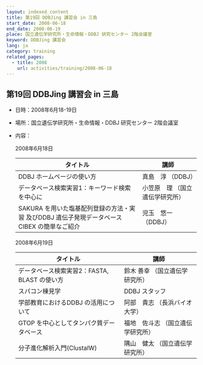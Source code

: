 ```yaml
---
layout: indexed_content
title: 第19回 DDBJing 講習会 in 三島
start_date: 2008-06-18
end_date: 2008-06-19
place: 国立遺伝学研究所・生命情報・DDBJ 研究センター 2階会議室
keyword: DDBJing 講習会
lang: ja
category: training
related_pages:
  - title: 2008
    url: activities/training/2008-06-18
---
```


## 第19回 DDBJing 講習会 in 三島 <a name="19"></a>

-   日時：2008年6月18-19日

-   場所：国立遺伝学研究所・生命情報・DDBJ 研究センター 2階会議室

-   内容：

    2008年6月18日

    | タイトル | 講師 |
    |----|----|
    | DDBJ ホームページの使い方 | 真島　淳 （DDBJ） |
    | データベース検索実習1：キーワード検索を中心に | 小笠原　理 （国立遺伝学研究所） |
    | SAKURA を用いた塩基配列登録の方法・実習 及びDDBJ 遺伝子発現データベースCIBEX の簡単なご紹介 | 児玉　悠一 （DDBJ） |

    2008年6月19日

    | タイトル | 講師 |
    |----|----|
    | データベース検索実習2：FASTA, BLAST の使い方 | 鈴木 善幸 （国立遺伝学研究所） |
    | スパコン棟見学 | DDBJ スタッフ |
    | 学部教育におけるDDBJ の活用について | 阿部　貴志 （長浜バイオ大学） |
    | GTOP を中心としてタンパク質データベース | 福地　佐斗志 （国立遺伝学研究所） |
    | 分子進化解析入門(ClustalW)  | 隅山　健太 （国立遺伝学研究所） |